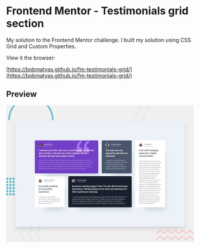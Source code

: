 # Frontend Mentor - Testimonials grid section

My solution to the Frontend Mentor challenge. I built my solution using CSS Grid and Custom Properties.

View it the browser:

[https://bobmatyas.github.io/fm-testimonials-grid/](https://bobmatyas.github.io/fm-testimonials-grid/)

## Preview

![Design preview for the Testimonials grid section coding challenge](./design/desktop-preview.jpg)

